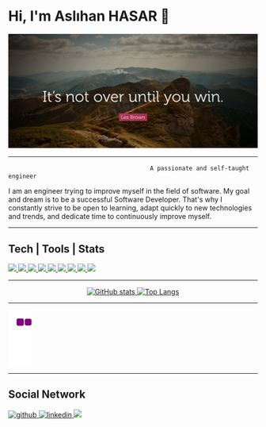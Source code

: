 # Hi, I'm Aslıhan HASAR 👋 

![](pictures/image.jpg)

---

                                            A passionate and self-taught engineer
<p>
I am an engineer trying to improve myself in the field of software. My goal and dream is to be a successful Software Developer. That's why I constantly strive to be open to learning, adapt quickly to new technologies and trends, and dedicate time to continuously improve myself.
</p>

---

## Tech | Tools | Stats

<p align='left'>
    <a href=''>
        <img src='https://img.shields.io/badge/Java-ED8B00?style=for-the-badge&logo=java&logoColor=white'/>
    </a> 
    <a href=''>
        <img src='https://img.shields.io/badge/Spring-6DB33F?style=for-the-badge&logo=spring&logoColor=white'/>
    </a>   
     <a href=''>
        <img src='https://img.shields.io/badge/PostgreSQL-316192?style=for-the-badge&logo=postgresql&logoColor=white'/>
    </a>    
    <a href=''>
        <img src='https://img.shields.io/badge/MySQL-00000F?style=for-the-badge&logo=mysql&logoColor=white'/>
    </a>  
    <a href=''>
        <img src='https://img.shields.io/badge/HTML5-E34F26?style=for-the-badge&logo=html5&logoColor=white'/>
    </a>
    <a href=''>
        <img src='https://img.shields.io/badge/CSS3-1572B6?style=for-the-badge&logo=css3&logoColor=white'/>
    </a>   
    <a href=''>
        <img src='https://img.shields.io/badge/JavaScript-323330?style=for-the-badge&logo=javascript&logoColor=F7DF1E'/>
    </a>  
    <a href=''>
        <img src='https://img.shields.io/badge/TypeScript-3178C6?style=for-the-badge&logo=typescript&logoColor=white'/>
    </a> 
    <a href=''>
        <img src='https://img.shields.io/badge/AngularJS-E23237?style=for-the-badge&logo=angularjs&logoColor=white'/>
    </a>   
</p>

---

<p  align="center">
    <a href="https://github.com/anuraghazra/github-readme-stats">
      <img  src="https://github-readme-stats.vercel.app/api?username=aslihanhasar&hide=prs&theme=gruvbox&show_icons=true&&cache_seconds=1900&count_private=true" alt="GitHub stats" height="140" >  
    </a>
    <a href="https://github.com/anuraghazra/github-readme-stats">
      <img src="https://github-readme-stats.vercel.app/api/top-langs/?username=aslihanhasar&theme=gruvbox&layout=compact&langs_count=8" alt="Top Langs" heigth="190">
    </a>
</p>

---

![Snake Eating away my contributions](https://github.com/aslihanhasar/aslihanhasar/blob/output/github-contribution-grid-snake.gif)

---

<h2 align='left'> Social Network </h2>
<p align="left">
    <a href="https://github.com/aslihanhasar">
        <img src='https://img.shields.io/badge/GitHub-100000?style=for-the-badge&logo=github&logoColor=white' alt='github' height='30'>
    </a>
    <a href="https://www.linkedin.com/in/asl%C4%B1hanhasar/">
        <img src=https://img.shields.io/badge/LinkedIn-0077B5?style=for-the-badge&logo=linkedin&logoColor=white' alt='linkedin' height='30'>
    </a>
    <a href='' target="_blank">
        <img src='https://img.shields.io/badge/Medium-12100E?style=for-the-badge&logo=medium&logoColor=white' />
    </a>
</p>




 